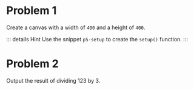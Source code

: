 # Problem 1

Create a canvas with a width of `400` and a height of `400`.

::: details Hint
Use the snippet `p5-setup` to create the `setup()` function.
:::

# Problem 2

Output the result of dividing 123 by 3.
